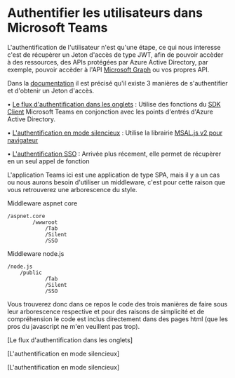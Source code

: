 # Authentifier les utilisateurs dans Microsoft Teams

L'authentification de l'utilisateur n'est qu'une étape, ce qui nous interesse c'est de récupèrer un Jeton d'accès de type JWT, afin de pouvoir accèder à des ressources, des APIs protégées par Azure Active Directory, par exemple, pouvoir accèder à l'API [Microsoft Graph](https://docs.microsoft.com/fr-fr/graph/api/overview?view=graph-rest-1.0) ou vos propres API.

Dans la [documentation](https://docs.microsoft.com/fr-fr/microsoftteams/platform/concepts/authentication/authentication) il est précisé qu'il existe 3 manières de s'authentifier et d'obtenir un Jeton d'accès.

• [Le flux d'authentification dans les onglets](https://docs.microsoft.com/fr-fr/microsoftteams/platform/tabs/how-to/authentication/auth-tab-aad) : Utilise des fonctions du [SDK Client](https://docs.microsoft.com/fr-fr/javascript/api/overview/msteams-client?view=msteams-client-js-latest) Microsoft Teams en conjonction avec les points d'entrés d'Azure Active Directory.

• [L'authentification en mode silencieux](https://docs.microsoft.com/fr-fr/microsoftteams/platform/concepts/authentication/authentication) : Utilise la librairie [MSAL.js v2 pour navigateur](https://github.com/AzureAD/microsoft-authentication-library-for-js/tree/dev/lib/msal-browser)

• [L'authentification SSO](https://docs.microsoft.com/fr-fr/microsoftteams/platform/tabs/how-to/authentication/auth-aad-sso) : 
Arrivée plus récement, elle permet de récupèrer en un seul appel de fonction 

L'application Teams ici est une application de type SPA, mais il y a un cas ou nous aurons besoin d'utiliser un middleware, c'est pour cette raison que vous retrouverez une arborescence du style.

Middleware aspnet core

    /aspnet.core
            /wwwroot
                /Tab
                /Silent
                /SSO

Middleware node.js

    /node.js
        /public
                /Tab
                /Silent
                /SSO

Vous trouverez donc dans ce repos le code des trois manières de faire sous leur arborescence respective et pour des raisons de simplicité et de compréhension le code est inclus directement dans des pages html (que les pros du javascript ne m'en veuillent pas trop).


[Le flux d'authentification dans les onglets]

[L'authentification en mode silencieux]

[L'authentification en mode silencieux]
